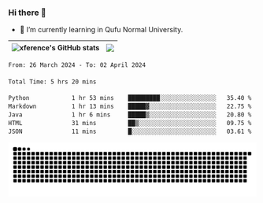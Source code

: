### Hi there 👋

<!--
**xference/xference** is a ✨ _special_ ✨ repository because its `README.md` (this file) appears on your GitHub profile.

Here are some ideas to get you started:

- 🔭 I’m currently working on ...

- 👯 I’m looking to collaborate on ...
- 🤔 I’m looking for help with ...
- 💬 Ask me about ...
- 📫 How to reach me: ...
- 😄 Pronouns: ...
- ⚡ Fun fact: ...
-->
- 🌱 I’m currently learning in Qufu Normal University.


| <img src="https://github-readme-stats.vercel.app/api?username=xference&show_icons=true&theme=ambient_gradient" alt="xference's GitHub stats" align="center"/> | <img src="https://github-readme-streak-stats.herokuapp.com/?user=xference"  style="zoom:100%;" align="center"/> |
| ------------------------------------------------------------ | ------------------------------------------------------------ |

<!--START_SECTION:waka-->

```txt
From: 26 March 2024 - To: 02 April 2024

Total Time: 5 hrs 20 mins

Python            1 hr 53 mins    █████████░░░░░░░░░░░░░░░░   35.40 %
Markdown          1 hr 13 mins    █████▓░░░░░░░░░░░░░░░░░░░   22.75 %
Java              1 hr 6 mins     █████▒░░░░░░░░░░░░░░░░░░░   20.80 %
HTML              31 mins         ██▒░░░░░░░░░░░░░░░░░░░░░░   09.75 %
JSON              11 mins         █░░░░░░░░░░░░░░░░░░░░░░░░   03.61 %
```

<!--END_SECTION:waka-->

<picture>
  <source media="(prefers-color-scheme: dark)" srcset="https://raw.githubusercontent.com/xference/xference/output/github-contribution-grid-snake-dark.svg" />
  <source media="(prefers-color-scheme: light)" srcset="https://raw.githubusercontent.com/xference/xference/output/github-contribution-grid-snake.svg" />
  <img alt="github-snake" src="https://raw.githubusercontent.com/xference/xference/output/github-contribution-grid-snake.svg" />
</picture>
